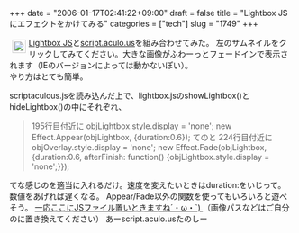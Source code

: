 +++
date = "2006-01-17T02:41:22+09:00"
draft = false
title = "Lightbox JSにエフェクトをかけてみる"
categories = ["tech"]
slug = "1749"
+++

<a href="http://www.huddletogether.com/projects/lightbox/" target="_blank">Lightbox JS</a>と<a href="http://script.aculo.us/" target="_blank">script.aculo.us</a>を組み合わせてみた。
<a href="http://static.flickr.com/43/87126957_74f8015355.jpg" rel="lightbox" title="サンプル"><img src="http://static.flickr.com/43/87126957_74f8015355_s.jpg" style="float:left;margin:5px;padding:3px;border: 1px solid #ccc"></a>左のサムネイルをクリックしてみてください。大きな画像がふわーっとフェードインで表示されます（IEのバージョンによっては動かないぽい）。<br class="clear">
やり方はとても簡単。

<!--more-->
scriptaculous.jsを読み込んだ上で、lightbox.jsのshowLightbox()とhideLightbox()の中にそれぞれ、
<blockquote>
195行目付近に
objLightbox.style.display = 'none';
new Effect.Appear(objLightbox,  &#123;duration:0.6&#125;);
てのと
224行目付近に
objOverlay.style.display = 'none';
new Effect.Fade(objLightbox, &#123;duration:0.6, afterFinish: function() &#123;objLightbox.style.display = 'none';&#125;&#125;);
</blockquote>
てな感じのを適当に入れるだけ。速度を変えたいときはduration:をいじって。数値をあげれば遅くなる。
Appear/Fade以外の関数を使ってもいろいろと遊べそう。
<a href="http://hbkr.org/js/lightbox.js" target="_blank">一応ここにJSファイル置いときますね´・ω・`) </a>
（画像パスなどはご自分のに置き換えてください）
あーscript.aculo.usたのしー
